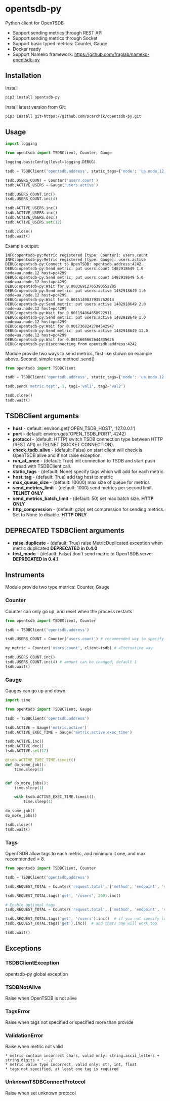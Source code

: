 # opentsdb-py
Python client for OpenTSDB
* Support sending metrics through REST API
* Support sending metrics through Socket 
* Support basic typed metrics: Counter, Gauge
* Docker ready
* Support Nameko framework: https://github.com/fraglab/nameko-opentsdb-py

## Installation

Install
```bash
pip3 install opentsdb-py
```

Install latest version from Git:
```bash
pip3 install git+https://github.com/scarchik/opentsdb-py.git
```

## Usage

```python
import logging

from opentsdb import TSDBClient, Counter, Gauge

logging.basicConfig(level=logging.DEBUG)

tsdb = TSDBClient('opentsdb.address', static_tags={'node': 'ua.node.12'})

tsdb.USERS_COUNT = Counter('users.count')
tsdb.ACTIVE_USERS = Gauge('users.active')

tsdb.USERS_COUNT.inc()
tsdb.USERS_COUNT.inc(4)

tsdb.ACTIVE_USERS.inc()
tsdb.ACTIVE_USERS.inc()
tsdb.ACTIVE_USERS.dec()
tsdb.ACTIVE_USERS.set(12)

tsdb.close()
tsdb.wait()
```

Example output:
```
INFO:opentsdb-py:Metric registered [type: Counter]: users.count
INFO:opentsdb-py:Metric registered [type: Gauge]: users.active
DEBUG:opentsdb-py:Connect to OpenTSDB: opentsdb.address:4242
DEBUG:opentsdb-py:Send metric: put users.count 1482918649 1.0 node=ua.node.12 host=pc4299
DEBUG:opentsdb-py:Send metric: put users.count 1482918649 5.0 node=ua.node.12 host=pc4299
DEBUG:opentsdb-py:Wait for 0.00036912765390552285
DEBUG:opentsdb-py:Send metric: put users.active 1482918649 1.0 node=ua.node.12 host=pc4299
DEBUG:opentsdb-py:Wait for 0.0015149837935762014
DEBUG:opentsdb-py:Send metric: put users.active 1482918649 2.0 node=ua.node.12 host=pc4299
DEBUG:opentsdb-py:Wait for 0.001194864658922911
DEBUG:opentsdb-py:Send metric: put users.active 1482918649 1.0 node=ua.node.12 host=pc4299
DEBUG:opentsdb-py:Wait for 0.0017368242784542947
DEBUG:opentsdb-py:Send metric: put users.active 1482918649 12.0 node=ua.node.12 host=pc4299
DEBUG:opentsdb-py:Wait for 0.0011665662644835626
DEBUG:opentsdb-py:Disconnecting from opentsdb.address:4242
```

Module provide two ways to send metrics, first like shown on example above.
Second, simple use method .send()

```python
from opentsdb import TSDBClient

tsdb = TSDBClient('opentsdb.address', static_tags={'node': 'ua.node.12'})

tsdb.send('metric.test', 1, tag1='val1', tag2='val2')

tsdb.close()
tsdb.wait()
```


## TSDBClient arguments
 * **host** - default: environ.get('OPEN_TSDB_HOST', '127.0.0.1')
 * **port** - default: environ.get('OPEN_TSDB_PORT', 4242)
 * **protocol** - (default: HTTP) switch TSDB connection type between HTTP (REST API) or TELNET (SOCKET CONNECTION). 
 * **check_tsdb_alive** - (default: False) on start client will check is OpenTSDB alive and if not raise exception. 
 * **run_at_once** - (default: True) init connection to TSDB and start push thread with TSDBClient call. 
 * **static_tags** - (default: None) specify tags which will add for each metric.
 * **host_tag** - (default: True) add tag host to metric
 * **max_queue_size** - (default: 10000) max size of queue for metrics
 * **send_metrics_limit** - (default: 1000) send metrics per second limit. **TELNET ONLY**
 * **send_metrics_batch_limit** - (default: 50) set max batch size. **HTTP ONLY**
 * **http_compression** - (default: gzip) set compression for sending metrics. Set to None to disable. **HTTP ONLY**

## DEPRECATED TSDBClient arguments
 * **raise_duplicate** - (default: True) raise MetricDuplicated exception when metric duplicated **DEPRECATED in 0.4.0**
 * **test_mode** - (default: False) don't send metric to OpenTSDB server **DEPRECATED in 0.4.1**

## Instruments

Module provide two type metrics: Counter, Gauge

### Counter
Counter can only go up, and reset when the process restarts.

```python
from opentsdb import TSDBClient, Counter

tsdb = TSDBClient('opentsdb.address')

tsdb.USERS_COUNT = Counter('users.count') # recommended way to specify metric

my_metric = Counter('users.count', client=tsdb) # alternative way

tsdb.USERS_COUNT.inc()
tsdb.USERS_COUNT.inc(4) # amount can be changed, default 1
tsdb.wait()
```

### Gauge
Gauges can go up and down.

```python
import time

from opentsdb import TSDBClient, Gauge

tsdb = TSDBClient('opentsdb.address')

tsdb.ACTIVE = Gauge('metric.active')
tsdb.ACTIVE_EXEC_TIME = Gauge('metric.active.exec_time')

tsdb.ACTIVE.inc()
tsdb.ACTIVE.dec()
tsdb.ACTIVE.set(17)

@tsdb.ACTIVE_EXEC_TIME.timeit()
def do_some_job():
    time.sleep(2)


def do_more_jobs():
    time.sleep(1)

    with tsdb.ACTIVE_EXEC_TIME.timeit():
        time.sleep(1)

do_some_job()
do_more_jobs()

tsdb.close()
tsdb.wait()
```

### Tags
OpenTSDB allow tags to each metric, and minimum it one, and max recommended = 8.

```python
from opentsdb import TSDBClient, Counter

tsdb = TSDBClient('opentsdb.address')

tsdb.REQUEST_TOTAL = Counter('request.total', ['method', 'endpoint', 'status'])

tsdb.REQUEST_TOTAL.tags('get', '/users', 200).inc()

# Enable optional tags
tsdb.REQUEST_TOTAL = Counter('request.total', ['method', 'endpoint', 'status'], optional_tags=True)

tsdb.REQUEST_TOTAL.tags('get', '/users').inc()  # if you not specify last tag, it will work
tsdb.REQUEST_TOTAL.tags('get').inc()  # and thats one will work too

tsdb.wait()
```


## Exceptions

### TSDBClientException
opentsdb-py global exception

### TSDBNotAlive
Raise when OpenTSDB is not alive

### TagsError
Raise when tags not specified or specified more than provide

### ValidationError
Raise when metric not valid

    * metric contain incorrect chars, valid only: string.ascii_letters + string.digits + '-_./'
    * metric value type incorrect, valid only: str, int, float
    * tags not specified, at least one tag is required

### UnknownTSDBConnectProtocol
Raise when set unknown protocol